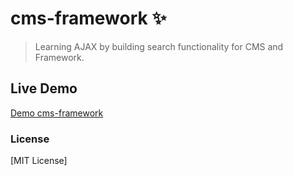 # cms-framework ✨


> Learning AJAX by building search functionality for CMS and Framework.


## Live Demo

[Demo cms-framework](https://airqz.github.io/cms-framework/)


### License

[MIT License]
